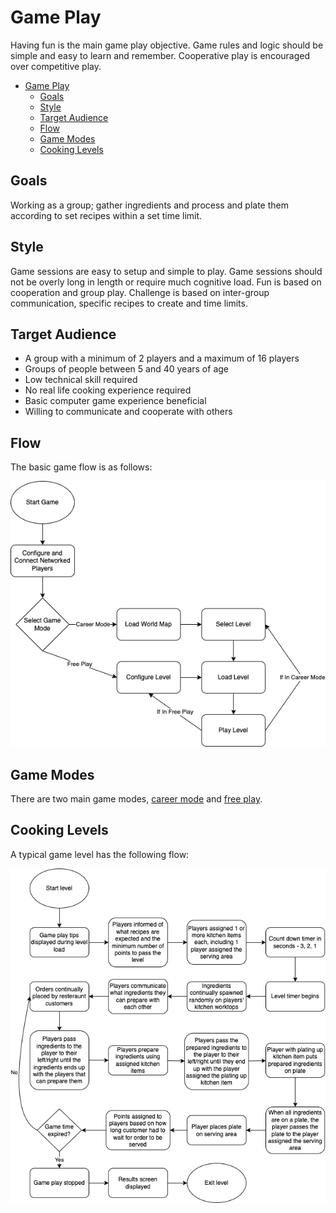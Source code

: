 # Game Play

Having fun is the main game play objective. Game rules and logic should be simple and easy to learn and remember. Cooperative play is encouraged over competitive play.

- [Game Play](#game-play)
  - [Goals](#goals)
  - [Style](#style)
  - [Target Audience](#target-audience)
  - [Flow](#flow)
  - [Game Modes](#game-modes)
  - [Cooking Levels](#cooking-levels)

## Goals

Working as a group; gather ingredients and process and plate them according to set recipes within a set time limit.

## Style

Game sessions are easy to setup and simple to play. Game sessions should not be overly long in length or require much cognitive load. Fun is based on cooperation and group play. Challenge is based on inter-group communication, specific recipes to create and time limits.

## Target Audience

* A group with a minimum of 2 players and a maximum of 16 players
* Groups of people between 5 and 40 years of age
* Low technical skill required
* No real life cooking experience required
* Basic computer game experience beneficial
* Willing to communicate and cooperate with others

## Flow

The basic game flow is as follows:

![Game Play Flow](images/game_play_flow.drawio.png)

## Game Modes

There are two main game modes, [career mode](career_mode.md) and [free play](free_play.md).

## Cooking Levels

A typical game level has the following flow:

![Cooking Level Flow](images/cooking_level_flow.drawio.png)
